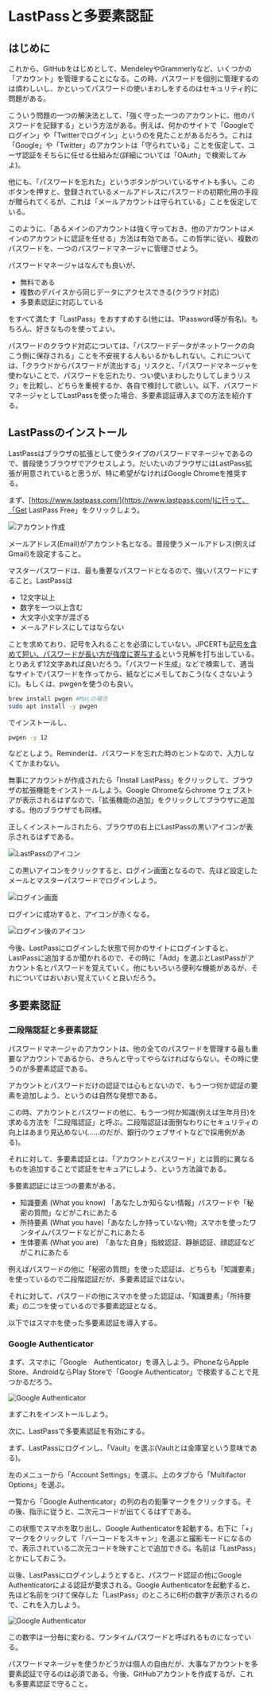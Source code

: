 # LastPassと多要素認証

## はじめに

これから、GitHubをはじめとして、MendeleyやGrammerlyなど、いくつかの「アカウント」を管理することになる。この時、パスワードを個別に管理するのは煩わしいし、かといってパスワードの使いまわしをするのはセキュリティ的に問題がある。

こういう問題の一つの解決法として、「強く守った一つのアカウントに、他のパスワードを記録する」という方法がある。例えば、何かのサイトで「Googleでログイン」や「Twitterでログイン」というのを見たことがあるだろう。これは「Google」や「Twitter」のアカウントは「守られている」ことを仮定して、ユーザ認証をそちらに任せる仕組みだ(詳細については「OAuth」で検索してみよ)。

他にも、「パスワードを忘れた」というボタンがついているサイトも多い。このボタンを押すと、登録されているメールアドレスにパスワードの初期化用の手段が贈られてくるが、これは「メールアカウントは守られている」ことを仮定している。

このように、「あるメインのアカウントは強く守っておき、他のアカウントはメインのアカウントに認証を任せる」方法は有効である。この哲学に従い、複数のパスワードを、一つのパスワードマネージャに管理させよう。

パスワードマネージャはなんでも良いが、

* 無料である
* 複数のデバイスから同じデータにアクセスできる(クラウド対応)
* 多要素認証に対応している

をすべて満たす「LastPass」をおすすめする(他には、1Password等が有名)。もちろん、好きなものを使ってよい。

パスワードのクラウド対応については、「パスワードデータがネットワークの向こう側に保存される」ことを不安視する人もいるかもしれない。これについては、「クラウドからパスワードが流出する」リスクと、「パスワードマネージャを使わないことで、パスワードを忘れたり、つい使いまわしたりしてしまうリスク」を比較し、どちらを重視するか、各自で検討して欲しい。以下、パスワードマネージャとしてLastPassを使った場合、多要素認証導入までの方法を紹介する。

## LastPassのインストール

LastPassはブラウザの拡張として使うタイプのパスワードマネージャであるので、普段使うブラウザでアクセスしよう。だいたいのブラウザにはLastPass拡張が用意されていると思うが、特に希望がなければGoogle Chromeを推奨する。

まず、[https://www.lastpass.com/](https://www.lastpass.com/)に行って、「Get LastPass Free」をクリックしよう。

![アカウント作成](fig/create_account.png)

メールアドレス(Email)がアカウント名となる。普段使うメールアドレス(例えばGmail)を設定すること。

マスターパスワードは、最も重要なパスワードとなるので、強いパスワードにすること。LastPassは

* 12文字以上
* 数字を一つ以上含む
* 大文字小文字が混ざる
* メールアドレスにしてはならない

ことを求めており、記号を入れることを必須にしていない。JPCERTも[記号を含めて短い、パスワードが長い方が強度に寄与する](https://www.jpcert.or.jp/pr/stop-password.html)という見解を打ち出している。とりあえず12文字あれば良いだろう。「パスワード生成」などで検索して、適当なサイトでパスワードを作ってから、紙などにメモしておこう(なくさないように)。もしくは、pwgenを使うのも良い。

```sh
brew install pwgen #Macの場合
sudo apt install -y pwgen
```

でインストールし、

```sh
pwgen -y 12
```

などとしよう。Reminderは、パスワードを忘れた時のヒントなので、入力しなくてかまわない。

無事にアカウントが作成されたら「Install LastPass」をクリックして、ブラウザの拡張機能をインストールしよう。Google Chromeならchrome ウェブストアが表示されるはずなので、「拡張機能の追加」をクリックしてブラウザに追加する。他のブラウザでも同様。

正しくインストールされたら、ブラウザの右上にLastPassの黒いアイコンが表示されるはずである。

![LastPassのアイコン](fig/lastpass_icon.png)

この黒いアイコンをクリックすると、ログイン画面となるので、先ほど設定したメールとマスターパスワードでログインしよう。

![ログイン画面](fig/lastpass_login.png)

ログインに成功すると、アイコンが赤くなる。

![ログイン後のアイコン](fig/lastpass_after_login.png)

今後、LastPassにログインした状態で何かのサイトにログインすると、LastPassに追加するか聞かれるので、その時に「Add」を選ぶとLastPassがアカウント名とパスワードを覚えていく。他にもいろいろ便利な機能があるが、それについてはおいおい覚えていくと良いだろう。

## 多要素認証

### 二段階認証と多要素認証

パスワードマネージャのアカウントは、他の全てのパスワードを管理する最も重要なアカウントであるから、きちんと守ってやらなければならない。その時に使うのが多要素認証である。

アカウントとパスワードだけの認証では心もとないので、もう一つ何か認証の要素を追加しよう、というのは自然な発想である。

この時、アカウントとパスワードの他に、もう一つ何か知識(例えば生年月日)を求める方法を「二段階認証」と呼ぶ。二段階認証は面倒なわりにセキュリティの向上はあまり見込めない(……のだが、銀行のウェブサイトなどで採用例がある)。

それに対して、多要素認証とは、「アカウントとパスワード」とは質的に異なるものを追加することで認証をセキュアにしよう、という方法論である。

多要素認証には三つの要素がある。

* 知識要素 (What you know) 「あなたしか知らない情報」パスワードや「秘密の質問」などがこれにあたる
* 所持要素 (What you have)「あなたしか持っていない物」スマホを使ったワンタイムパスワードなどがこれにあたる
* 生体要素 (What you are)　「あなた自身」指紋認証、静脈認証、顔認証などがこれにあたる

例えばパスワードの他に「秘密の質問」を使った認証は、どちらも「知識要素」を使っているので二段階認証だが、多要素認証ではない。

それに対して、パスワードの他にスマホを使った認証は、「知識要素」「所持要素」の二つを使っているので多要素認証となる。

以下ではスマホを使った多要素認証を導入する。

### Google Authenticator

まず、スマホに「Google　Authenticator」を導入しよう。iPhoneならApple Store、AndroidならPlay Storeで「Google Authenticator」で検索することで見つかるだろう。

![Google Authenticator](fig/google_authenticator.png)

まずこれをインストールしよう。

次に、LastPassで多要素認証を有効にする。

まず、LastPassにログインし、「Vault」を選ぶ(Vaultとは金庫室という意味である)。

左のメニューから「Account Settings」を選ぶ。上のタブから「Multifactor Options」を選ぶ。

一覧から「Google Authenticator」の列の右の鉛筆マークをクリックする。その後、指示に従うと、二次元コードが出てくるはずである。

この状態でスマホを取り出し、Google Authenticatorを起動する。右下に「+」マークをクリックして「バーコードをスキャン」を選ぶと撮影モードになるので、表示されている二次元コードを映すことで追加できる。名前は「LastPass」とかにしておこう。

以後、LastPassにログインしようとすると、パスワード認証の他にGoogle Authenticatorによる認証が要求される。Google Authenticatorを起動すると、先ほど名前をつけて保存した「LastPass」のところに6桁の数字が表示されるので、これを入力しよう。

![Google Authenticator](fig/google_number.png)

この数字は一分毎に変わる、ワンタイムパスワードと呼ばれるものになっている。

パスワードマネージャを使うかどうかは個人の自由だが、大事なアカウントを多要素認証で守るのは必須である。今後、GitHubアカウントを作成するが、これも多要素認証で守ること。
